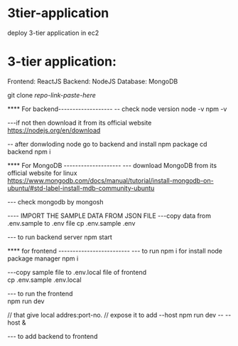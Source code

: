 # 3tier-application
deploy 3-tier application in ec2 

# 3-tier application: 
Frontend: ReactJS
Backend: NodeJS
Database: MongoDB

git clone _repo-link-paste-here_

**** For backend-------------------
-- check node version 
node -v 
npm -v

---if not then download it from its official website
https://nodejs.org/en/download

-- after donwloding node go to backend and install npm package
cd backend
npm i

**** For MongoDB --------------------
--- download MongoDB from its official website for linux 
https://www.mongodb.com/docs/manual/tutorial/install-mongodb-on-ubuntu/#std-label-install-mdb-community-ubuntu

--- check mongodb by 
mongosh 

---- IMPORT THE SAMPLE DATA FROM JSON FILE
---copy data from .env.sample to .env file
cp .env.sample .env

--- to run backend server 
npm start 

**** for frontend -------------------------
--- to run npm i for install node package manager 
npm i

---copy sample file to .env.local file of frontend  
cp .env.sample .env.local

--- to run the frontend  
npm run dev 

// that give local addres:port-no.
// expose it to add --host 
npm run dev -- --host &

--- to add backend to frontend 



